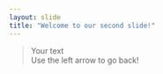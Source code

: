 ```yaml
---
layout: slide
title: "Welcome to our second slide!"
---
```

> Your text  
> Use the left arrow to go back!

